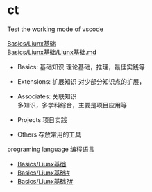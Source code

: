 # ct
Test the working mode of vscode



[Basics/Liunx基础](Basics/Liunx基础)  
[Basics/Liunx基础/Liunx基础.md](Basics/Liunx基础/Liunx基础.md)






- Basics: 基础知识
理论基础，推理，最佳实践等
- Extensions: 扩展知识 
对少部分知识点的扩展，
- Associates: 关联知识  
多知识，多学科综合，主要是项目应用等

- Projects
项目实践


- Others
存放常用的工具


programing language
编程语言


- [Basics/Liunx基础](Basics/Liunx%E5%9F%BA%E7%A1%80/Liunx%E5%9F%BA%E7%A1%80.md "# 123\n## 234") 
- [Basics/Liunx基础#](#Basics/Liunx%E5%9F%BA%E7%A1%80/Liunx%E5%9F%BA%E7%A1%80.md) 
- [Basics/Liunx基础?#](?#Basics/Liunx%E5%9F%BA%E7%A1%80/Liunx%E5%9F%BA%E7%A1%80.md) 





